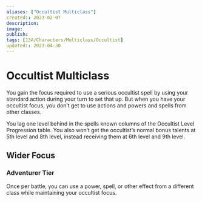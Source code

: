 ```yaml
---
aliases: ["Occultist Multiclass"]
created:: 2023-02-07
description: 
image: 
publish: 
tags: [13A/Characters/Multiclass/Occultist]
updated:: 2023-04-30
---
```

# Occultist Multiclass

You gain the focus required to use a serious occultist spell by using your standard action during your turn to set that up. But when you have your occultist focus, you don’t get to use actions and powers and spells from other classes.

You lag one level behind in the spells known columns of the Occultist Level Progression table. You also won’t get the occultist’s normal bonus talents at 5th level and 8th level, instead receiving them at 6th level and 9th level.

## Wider Focus

### Adventurer Tier

Once per battle, you can use a power, spell, or other effect from a different class while maintaining your occultist focus.
